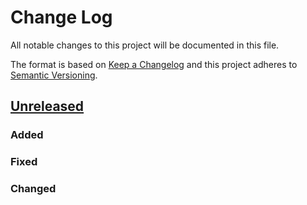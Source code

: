 # Change Log
All notable changes to this project will be documented in this file.

The format is based on [Keep a Changelog](http://keepachangelog.com/)
and this project adheres to [Semantic Versioning](http://semver.org/).

## [Unreleased]
### Added

### Fixed

### Changed


 [Unreleased]: https://github.com/Niemeyer-Research-Group/PyKED/compare/v0.0.0...HEAD
